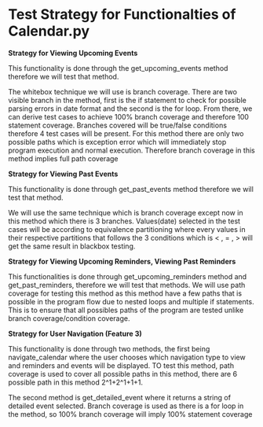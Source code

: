 # Test Strategy for Functionalties of Calendar.py

**Strategy for Viewing Upcoming Events**

This functionality is done through the get_upcoming_events method therefore we will test that method.

The whitebox technique we will use is branch coverage. There are two visible branch in the method, first is the if statement to check for possible parsing errors in date format and the second is the for loop. From there, we can derive test cases to achieve 100% branch coverage and therefore 100 statement coverage. Branches covered will be true/false conditions therefore 4 test cases will be present. For this method there are only two possible paths which is exception error which will immediately stop program execution and normal execution. Therefore branch coverage in this method implies full path coverage

**Strategy for Viewing Past Events**

This functionality is done through get_past_events method therefore we will test that method.

We will use the same technique which is branch coverage except now in this method which there is 3 branches. Values(date) selected in the test cases will be according to equivalence partitioning where every values in their respective partitions that follows the 3 conditions which is < , = , > will get the same result in blackbox testing. 

**Strategy for Viewing Upcoming Reminders, Viewing Past Reminders**

This functionalities is done through get_upcoming_reminders method and get_past_reminders, therefore we will test that methods. We will use path coverage for testing this method as this method have a few paths that is possible in the program flow due to nested loops and multiple if statements. This is to ensure that all possibles paths of the program are tested unlike branch coverage/condition coverage.

**Strategy for User Navigation (Feature 3)**

This functionality is done through two methods, the first being navigate_calendar where the user chooses which navigation type to view and reminders and events will be displayed. TO test this method, path coverage is used to cover all possible paths in this method, there are 6 possible path in this method 2^1+2^1+1+1.

The second method is get_detailed_event where it returns a string of detailed event selected. Branch coverage is used as there is a for loop in the method, so 100% branch coverage will imply 100% statement coverage